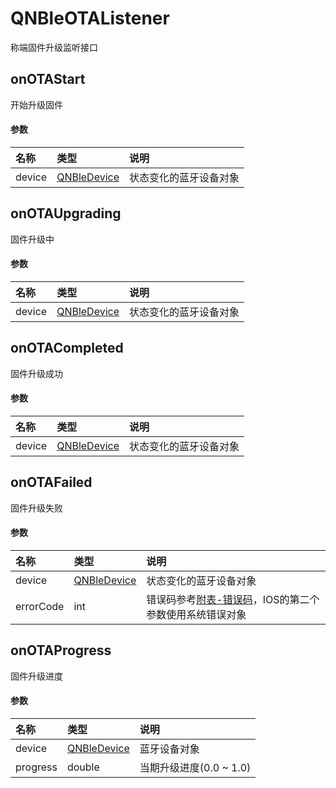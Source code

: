 # QNBleOTAListener
称端固件升级监听接口



## onOTAStart
开始升级固件

#### 参数

|名称|类型|说明|
|:--|:--|:--|
|device| [QNBleDevice](./QNBleDevice.md)| 状态变化的蓝牙设备对象|

## onOTAUpgrading

固件升级中
#### 参数

|名称|类型|说明|
|:--|:--|:--|
|device| [QNBleDevice](./QNBleDevice.md)| 状态变化的蓝牙设备对象|

## onOTACompleted

固件升级成功

#### 参数

|名称|类型|说明|
|:--|:--|:--|
|device| [QNBleDevice](./QNBleDevice.md)| 状态变化的蓝牙设备对象|

## onOTAFailed

固件升级失败

#### 参数

|名称|类型|说明|
|:--|:--|:--|
|device| [QNBleDevice](./QNBleDevice.md)| 状态变化的蓝牙设备对象|
|errorCode|int | 错误码参考[附表-错误码](../attouched_list/error_code.md)，IOS的第二个参数使用系统错误对象|



## onOTAProgress

固件升级进度

#### 参数

|名称|类型|说明|
|:--|:--|:--|
|device|[QNBleDevice](./QNBleDevice.md)| 蓝牙设备对象|
|progress|double | 当期升级进度(0.0 ~ 1.0)|

